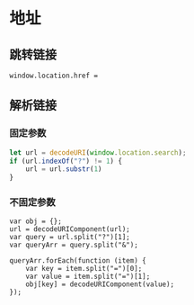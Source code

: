 # 地址

## 跳转链接

`window.location.href =`

## 解析链接

### 固定参数

```js
let url = decodeURI(window.location.search); 
if (url.indexOf("?") != 1) {
    url = url.substr(1)
}
```

### 不固定参数

```
var obj = {};
url = decodeURIComponent(url);
var query = url.split("?")[1];
var queryArr = query.split("&");

queryArr.forEach(function (item) {
    var key = item.split("=")[0];
    var value = item.split("=")[1];
    obj[key] = decodeURIComponent(value);
});

```

